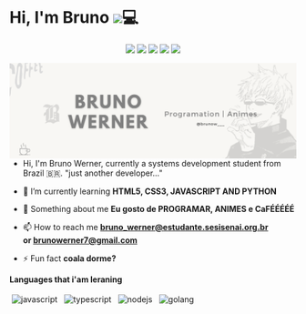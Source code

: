 <!-- HEADER -->

<h1 align="left">Hi, I'm Bruno <img src="https://github.com/blackcater/blackcater/raw/main/images/Hi.gif" height="32" />💻</h1>

<!-- LINKS HEADER -->

<p align="center">  
  <a href="mailto:" target="_blank"><img height="25" src = "https://img.shields.io/badge/gmail-c14438?&style=for-the-badge&logo=gmail&logoColor=white"></a>
  <a href="https://www.linkedin.com/in/nicolas-vilmes-994840241/" target="_blank"><img height="25" src = "https://img.shields.io/badge/-LinkedIn-0e76a8?style=for-the-badge&logo=Linkedin&logoColor=white"></a>
  <a href="" target="_blank"><img height="25" src = "https://img.shields.io/badge/Website-3b5998?style=for-the-badge&logo=google-chrome&logoColor=white"></a> 
  <a href="https://twitter.com/" target="_blank"><img height="25" src = "https://img.shields.io/badge/-Twitter-00acee?style=for-the-badge&logo=Twitter&logoColor=white"></a>
  <a href="https://dev.to/" target="_blank"><img height="27" src = "https://img.shields.io/badge/DEV.TO-%230A0A0A.svg?&style=for-the-badge&logo=dev.to&logoColor=white"></a>
</p>

<!-- IMAGES -->

<img align="right" src="/BRUNO WERNER.png" alt="banner">

<!-- TEXTS -->


- Hi, I'm Bruno Werner, currently a systems development student from Brazil 🇧🇷. <span font-style="italic"> "just another developer..."

- 🌱 I’m currently learning **HTML5, CSS3, JAVASCRIPT AND PYTHON**

- 🤖 Something about me **Eu gosto de PROGRAMAR, ANIMES e CaFÉÉÉÉÉ**

- 📫 How to reach me **bruno_werner@estudante.sesisenai.org.br </br> or brunowerner7@gmail.com**

- ⚡ Fun fact **coala dorme?** 


**Languages that i'am leraning**

<p>
<img src="https://github.com/blackcater/blackcater/raw/main/images/logo-javascript.svg" height="40" style="vertical-align:down; margin:4px" alt="javascript">
<img src="https://github.com/blackcater/blackcater/raw/main/images/logo-typescript.svg" height="40" style="vertical-align:down; margin:4px" alt="typescript">
<img src="https://github.com/blackcater/blackcater/raw/main/images/logo-nodejs.svg" height="40" style="vertical-align:down; margin:4px" alt="nodejs">
<img src="https://github.com/blackcater/blackcater/raw/main/images/logo-golang.svg" height="40" style="vertical-align:down; margin:4px" alt="golang">
</p>
